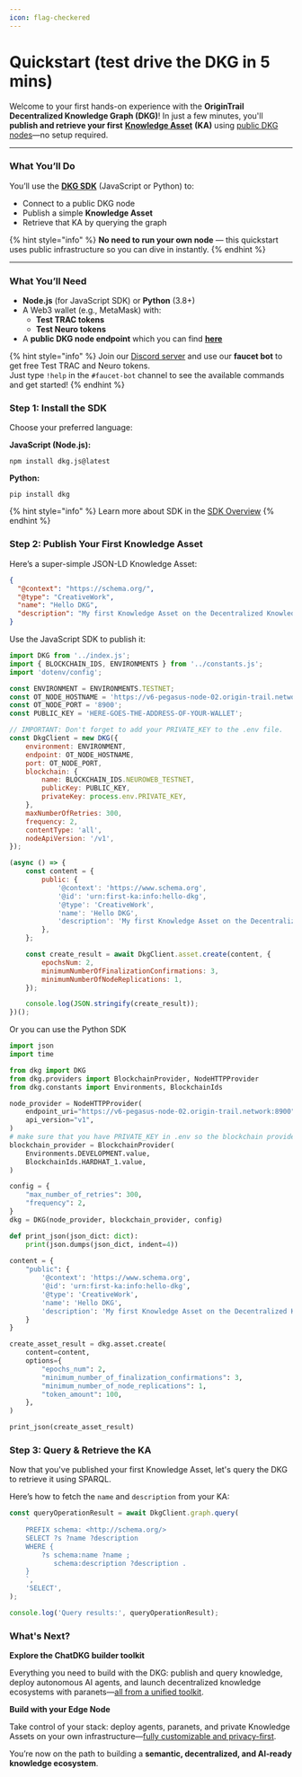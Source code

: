 ```yaml
---
icon: flag-checkered
---
```


# Quickstart (test drive the DKG in 5 mins)

Welcome to your first hands-on experience with the **OriginTrail Decentralized Knowledge Graph (DKG)**! In just a few minutes, you'll **publish and retrieve your first** [**Knowledge Asset**](broken-reference) **(KA)** using [public DKG nodes](../useful-resources/public-nodes.md)—no setup required.

***

### What You’ll Do

You’ll use the [**DKG SDK**](dkg-sdk/) (JavaScript or Python) to:

* Connect to a public DKG node
* Publish a simple **Knowledge Asset**
* Retrieve that KA by querying the graph

{% hint style="info" %}
**No need to run your own node** — this quickstart uses public infrastructure so you can dive in instantly.
{% endhint %}

***

### What You’ll Need

* **Node.js** (for JavaScript SDK) or **Python** (3.8+)
* A Web3 wallet (e.g., MetaMask) with:
  * **Test TRAC tokens**
  * **Test Neuro tokens**
* A **public DKG node endpoint** which you can find [**here**](../useful-resources/public-nodes.md)

{% hint style="info" %}
Join our [Discord server](https://discord.com/channels/460837319025623050/1292225028330623108) and use our **faucet bot** to get free Test TRAC and Neuro tokens.\
Just type `!help` in the `#faucet-bot` channel to see the available commands and get started!
{% endhint %}

### Step 1: Install the SDK

Choose your preferred language:

**JavaScript (Node.js):**

```
npm install dkg.js@latest
```

**Python:**

```
pip install dkg
```

{% hint style="info" %}
Learn more about SDK in the [SDK Overview](dkg-sdk/)
{% endhint %}

### Step 2: Publish Your First Knowledge Asset

Here’s a super-simple JSON-LD Knowledge Asset:

```json
{
  "@context": "https://schema.org/",
  "@type": "CreativeWork",
  "name": "Hello DKG",
  "description": "My first Knowledge Asset on the Decentralized Knowledge Graph!"
}

```

Use the JavaScript SDK to publish it:

```javascript
import DKG from '../index.js';
import { BLOCKCHAIN_IDS, ENVIRONMENTS } from '../constants.js';
import 'dotenv/config';

const ENVIRONMENT = ENVIRONMENTS.TESTNET;
const OT_NODE_HOSTNAME = 'https://v6-pegasus-node-02.origin-trail.network';
const OT_NODE_PORT = '8900';
const PUBLIC_KEY = 'HERE-GOES-THE-ADDRESS-OF-YOUR-WALLET';

// IMPORTANT: Don't forget to add your PRIVATE_KEY to the .env file.
const DkgClient = new DKG({
    environment: ENVIRONMENT,
    endpoint: OT_NODE_HOSTNAME,
    port: OT_NODE_PORT,
    blockchain: {
        name: BLOCKCHAIN_IDS.NEUROWEB_TESTNET,
        publicKey: PUBLIC_KEY,
        privateKey: process.env.PRIVATE_KEY,
    },
    maxNumberOfRetries: 300,
    frequency: 2,
    contentType: 'all',
    nodeApiVersion: '/v1',
});

(async () => {
    const content = {
        public: {
            '@context': 'https://www.schema.org',
            '@id': 'urn:first-ka:info:hello-dkg',
            '@type': 'CreativeWork',
            'name': 'Hello DKG',
            'description': 'My first Knowledge Asset on the Decentralized Knowledge Graph!'
        },
    };

    const create_result = await DkgClient.asset.create(content, {
        epochsNum: 2,
        minimumNumberOfFinalizationConfirmations: 3,
        minimumNumberOfNodeReplications: 1,
    });

    console.log(JSON.stringify(create_result));
})();
```

Or you can use the Python SDK

```python
import json
import time

from dkg import DKG
from dkg.providers import BlockchainProvider, NodeHTTPProvider
from dkg.constants import Environments, BlockchainIds

node_provider = NodeHTTPProvider(
    endpoint_uri="https://v6-pegasus-node-02.origin-trail.network:8900",
    api_version="v1",
)
# make sure that you have PRIVATE_KEY in .env so the blockchain provider can load it
blockchain_provider = BlockchainProvider(
    Environments.DEVELOPMENT.value,
    BlockchainIds.HARDHAT_1.value,
)

config = {
    "max_number_of_retries": 300,
    "frequency": 2,
}
dkg = DKG(node_provider, blockchain_provider, config)

def print_json(json_dict: dict):
    print(json.dumps(json_dict, indent=4))
    
content = {
    "public": {
        '@context': 'https://www.schema.org',
        '@id': 'urn:first-ka:info:hello-dkg',
        '@type': 'CreativeWork',
        'name': 'Hello DKG',
        'description': 'My first Knowledge Asset on the Decentralized Knowledge Graph!'
    }
}

create_asset_result = dkg.asset.create(
    content=content,
    options={
        "epochs_num": 2,
        "minimum_number_of_finalization_confirmations": 3,
        "minimum_number_of_node_replications": 1,
        "token_amount": 100,
    },
)

print_json(create_asset_result)
```

### Step 3: Query & Retrieve the KA

Now that you've published your first Knowledge Asset, let's query the DKG to retrieve it using SPARQL.

Here’s how to fetch the `name` and `description` from your KA:

```javascript
const queryOperationResult = await DkgClient.graph.query(
    `
    PREFIX schema: <http://schema.org/>
    SELECT ?s ?name ?description
    WHERE {
        ?s schema:name ?name ;
           schema:description ?description .
    }
    `,
    'SELECT',
);

console.log('Query results:', queryOperationResult);
```

### What's Next?

**Explore the ChatDKG builder toolkit**

Everything you need to build with the DKG: publish and query knowledge, deploy autonomous AI agents, and launch decentralized knowledge ecosystems with paranets—[all from a unified toolkit](https://docs.origintrail.io/build-with-dkg/chatdkg-builder-toolkit).

**Build with your Edge Node**

Take control of your stack: deploy agents, paranets, and private Knowledge Assets on your own infrastructure—[fully customizable and privacy-first](dkg-edge-node/).

You’re now on the path to building a **semantic, decentralized, and AI-ready knowledge ecosystem**.
